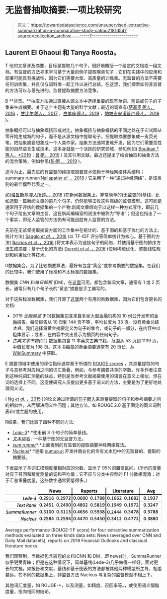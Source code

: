 # 无监督抽取摘要:一项比较研究

> 原文：<https://towardsdatascience.com/unsupervised-extractive-summarization-a-comparative-study-ca6ac2181d54?source=collection_archive---------7----------------------->

## Laurent El Ghaoui 和 Tanya Roosta。

T 他的文章涉及摘要，目标是提取几个句子，很好地概括一个给定的文档或一组文档。有监督的方法寻求学习基于大量的例子提取哪些句子；它们在实践中的应用和部署可能具有挑战性，因为它们需要大型、高质量的训练集。无监督的方法不需要任何训练集，并且仅与语料库一起工作以进行总结。在这里，我们探索如何非监督的方法可以与最先进的，监督提取摘要方法竞争。

B **背景。**抽取方法通过直接从源文本中选择重要的现有单词、短语或句子的子集来生成摘要。关于这个主题有大量的科学文献；最近的调查有([萨基奥*等人*，2016](https://hal.archives-ouvertes.fr/hal-00782442/document) ，[甘比尔*等人，* 2017](https://link.springer.com/article/10.1007/s10462-016-9475-9) ，[白羊座*等人*，2019](https://arxiv.org/abs/1904.00688) ，[帕帕吉安诺普卢*等人，* 2019](https://arxiv.org/pdf/1905.05044.pdf) )。

抽象概括可以与抽象概括形成对比，抽象概括与抽象概括的不同之处在于它试图从零开始生成新的句子，而不是从源文档中提取句子。把提取摘要想象成一支荧光笔，把抽象摘要想象成一个人类作家。抽象方法通常更难开发，因为它们需要高性能的自然语言生成技术，这本身就是一个活跃的研究领域，参见例如( [Boutkan *等人，*2019](https://arxiv.org/abs/1905.01975)；[曾*等，* 2019](https://arxiv.org/abs/1611.03382) *)* 及其引用文献。最近还提出了结合抽取和抽象方法的混合策略，例如参见([彭*等*)。，2019](https://arxiv.org/abs/1904.04428) )。

迄今为止，最先进的有监督的纯提取摘要技术依赖于神经网络体系结构；summary runner([Nallapati*et al .*，2018](https://www.aaai.org/ocs/index.php/AAAI/AAAI17/paper/viewPaper/14636) *)* 它采用了一种“递归神经网络”，是该类别的最佳模型代表之一。

如([格鲁斯基*等人*所述。，2018](https://arxiv.org/abs/1804.11283') )在新闻数据集上，非常简单的(无监督的)基线，比如选取一篇新闻文章的前几个句子，仍然能够击败这些高级的监督模型。这可能是通常用于评估的数据集的一个产物:新闻文章倾向于以这样一种方式写作，即前几个句子给出文章的主旨，这在新闻编辑室的说法中被称为“导语”；但这也指出了一个事实，即无人监管的方法仍有可能战胜有人监管的方法。

先前在无监督提取摘要方面的工作集中在统计的、基于图的和基于优化的方法上。统计方法( [Saggio *et al.* ，2016](https://hal.archives-ouvertes.fr/hal-00782442/document) )以 TF-IDF 评分等简单统计为核心。基于图的方法( [Barrios et al .，2016](https://arxiv.org/abs/1602.03606) )将文本表示为链接句子的网络，并使用基于图的排序方法生成摘要；基于优化的方法( [Durrett et al .，2016](https://arxiv.org/abs/1603.08887) )使用稀疏优化、整数线性规划和约束优化等技术。

D数据集合。为了比较摘要算法，最好有包含“黄金”或参考摘要的数据集。在我们的比较中，我们使用了标准和不太标准的数据集。

数据集 *CNN* 和*每日邮报* (DM)，在[这里](https://cs.nyu.edu/~kcho/DMQA/)可用，都包含新闻文章，通常有 1 或 2 页长，通常只有几个句子长的“黄金”摘要是手工编写的。

对于这些标准数据集，我们开源了[这里](https://github.com/SumUpAnalytics/goldsum)两个有用的新数据集，因为它们包含更长的文档:

*   *2019 金融展望* (FO)数据集包含来自多家大型金融机构的 10 份公开发布的金融报告。每份报告从 10 页到 144 页不等，平均长度为 33 页。没有黄金总结*本身*。我们选择将黄金摘要定义为句子的集合，或句子的一部分，在内容中以粗体显示；或者，在内容中突出显示为插页的任何句子。
*   *古典文学书籍(CL)* 数据集包含 11 本英文古典书籍，范围从 53 页到 1139 页，中值长度为 198 页。这本书每章的黄金摘要通常有 20 页长，从 [WikiSummary](http://wikisum.com/w/Main_Page) 中获取。

E 摘要领域中使用的评估指标通常基于所谓的 [ROUGE scores](https://www.aclweb.org/anthology/W04-1013) ，其测量提取的句子与其参考对应物之间的词汇重叠，例如，与参考摘要共享的字数。许多作者注意到这种纯词汇测量的缺点，特别是当参考文献摘要使用的语言在意义上相似，但在词的选择上不同。这促使研究人员提出更多基于语义的方法，主要是为了更好地处理同义词。

( [Ng *et al.* ，2015](https://aclweb.org/anthology/D15-1222) )的论文通过所谓的[句子嵌入](https://openreview.net/forum?id=SyK00v5xx)来测量提取的句子和参考摘要之间的相似性，从而解决同义性问题；其他方法，如 ROUGE 2.0 基于固定的同义词列表和/或主题的使用。

R结果。我们比较了四种不同的方法:

*   [*Lede-3*](https://arxiv.org/pdf/1804.11283.pdf)*:*使用前 3 个句子的简单基线。
*   [*文本排名*](https://www.aclweb.org/anthology/W04-3252) *:* 一种基于图的无监督方法。
*   [*sum runner*](https://www.aaai.org/ocs/index.php/AAAI/AAAI17/paper/viewPaper/14636)*:*上面提到的有监督的提取摘要神经网络算法。
*   [*Nucleus*](https://www.sumup.ai/#/nucleus)*:*是指 [sumup.ai](https://www.sumup.ai) 开发并商业化的专有文本包中的无监督的、提取的摘要器。

下表显示了与词汇模糊度量相对应的分数，显示了 95%的置信区间。(所示的度量对应于召回和精度测量的调和平均值；它不应与分类中典型的 F1 分数相混淆；对于汇总重叠度量，这些数字通常要低得多。)

![](img/5a87199b7389eb0b1bd708fd4d21927d.png)

Average performance (ROUGE-1 F score) for four extractive summarization methods evaluated on three kinds data sets: News (averaged over CNN and Daily Mail datasets), reports on 2019 Financial Outlooks and classical literature books.

我们观察到，当数据包含较短的文档(CNN 和 DM，*即* news)时，SummaRunner 似乎更受青睐；但是在这种情况下，简单基线(Lede-3)几乎做得一样好。面对更长的文档，如报告和文献，基线和基于图表的方法都被其他两种模型所主导，相差甚远。在不同的数据集上，非监督方法 Nucleus 与复杂的监督模型不相上下。

其他词汇度量，如 ROUGE-*，以及测量，如精度、召回率等。，或使用语义胭脂度量，指向相同的结论。